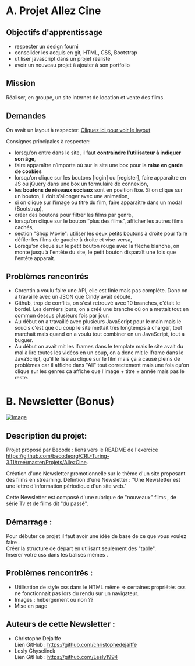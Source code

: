 # A. Projet Allez Cine

## Objectifs d'apprentissage

* respecter un design fourni
* consolider les acquis en git, HTML, CSS, Bootstrap
* utiliser javascript dans un projet réaliste
* avoir un nouveau projet à ajouter à son portfolio

## Mission
Réaliser, en groupe, un site internet de location et vente des films.

## Demandes

On avait un layout à respecter:
[Cliquez ici pour voir le layout](https://raw.githubusercontent.com/becodeorg/CRL-Turing-3.11/master/Projets/AllezCine/layout-one-v2.jpg?token=AL3IPZLXY4CMSEIMDYXHDI25EX276)

Consignes principales à respecter:
* lorsqu’on entre dans le site, il faut **contraindre l’utilisateur à indiquer son âge**,
* faire apparaître n’importe où sur le site une box pour la **mise en garde de cookies**
* lorsqu’on clique sur les boutons [login] ou [register], faire apparaître en JS ou jQuery dans une box un formulaire de connexion,
* les **boutons de réseaux sociaux** sont en position fixe. Si on clique sur un bouton, il doit s’allonger avec une animation,
* si on clique sur l’image ou titre du film, faire apparaître dans un modal (Bootstrap),
* créer des boutons pour filtrer les films par genre,
* lorsqu’on clique sur le bouton “plus des films”, afficher les autres films cachés,
* section "Shop Movie": utiliser les deux petits boutons à droite pour faire défiler les films de gauche à droite et vise-versa,
* Lorsqu’on clique sur le petit bouton rouge avec la flèche blanche, on monte jusqu’à l'entête du site, le petit bouton disparaît une fois que l'entête apparaît.

## Problèmes rencontrés
* Corentin a voulu faire une API, elle est finie mais pas complète. Donc on a travaillé avec un JSON que Cindy avait débuté.
* Github, trop de conflits, on s'est retrouvé avec 10 branches, c'était le bordel. Les derniers jours, on a créé une branche où on a mettait tout en commun dessus plusieurs fois par jour.
* Au début on a travaillé avec plusieurs JavaScript pour le main mais le soucis c'est que du coup le site mettait très longtemps à charger, tout marchait mais quand on a voulu tout combiner en un JavaScript, tout a buguer.
* Au début on avait mit les iframes dans le template mais le site avait du mal à lire toutes les vidéos en un coup, on a donc mit le iframe dans le JavaScript, qu'il le lise au clique sur le film mais ça a causé pleins de problèmes car il affiche dans "All" tout correctement mais une fois qu'on clique sur les genres ça affiche que l'image + titre + année mais pas le reste.

# B. Newsletter (Bonus)

[![Image](https://i.goopics.net/anAY0.jpg)](https://goopics.net/i/anAY0)

## Description du projet:

Projet proposé par Becode : liens vers le README de l'exercice <https://github.com/becodeorg/CRL-Turing-3.11/tree/master/Projets/AllezCine>.

Création d'une Newsletter promotionnelle sur le thème d'un site proposant des films en streaming. Défintion d'une Newsletter : "Une Newsletter est une lettre d'information périodique d'un site web."

Cette Newsletter est composé d'une rubrique de "nouveaux" films , de série Tv et de films dit "du passé".

## Démarrage : 

Pour débuter ce projet il faut avoir une idée de base de ce que vous voulez faire .   
Créer la structure de départ en utilisant seulement des "table".   
Insérer votre css dans les balises mêmes .

## Problèmes rencontrés : 

- Utilisation de style css dans le HTML même  =>  certaines propriétés css ne fonctionnait pas lors du rendu sur un navigateur.
- Images : hébergement ou non ??  
- Mise en page 

## Auteurs de cette Newsletter : 

- Christophe Dejaiffe   
Lien GitHub : https://github.com/christophedejaiffe
- Lesly Ghyselinck   
Lien GitHub : https://github.com/Lesly1994
